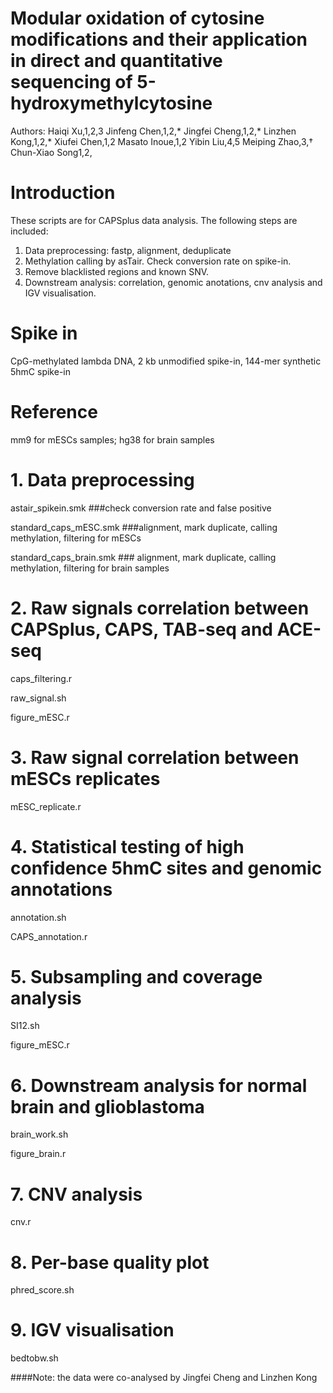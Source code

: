 # Modular oxidation of cytosine modifications and their application in direct and quantitative sequencing of 5-hydroxymethylcytosine
Authors: Haiqi Xu,1,2,3 Jinfeng Chen,1,2,* Jingfei Cheng,1,2,* Linzhen Kong,1,2,* Xiufei Chen,1,2 Masato Inoue,1,2 Yibin Liu,4,5 Meiping Zhao,3,† Chun-Xiao Song1,2,

# Introduction
These scripts are for CAPSplus data analysis. The following steps are included:
1. Data preprocessing: fastp, alignment, deduplicate
2. Methylation calling by asTair. Check conversion rate on spike-in.
3. Remove blacklisted regions and known SNV. 
4. Downstream analysis: correlation, genomic anotations, cnv analysis and IGV visualisation.

# Spike in
CpG-methylated lambda DNA, 2 kb unmodified spike-in, 144-mer synthetic 5hmC spike-in

# Reference
mm9 for mESCs samples; hg38 for brain samples

# 1. Data preprocessing
 astair_spikein.smk   ###check conversion rate and false positive
 
 standard_caps_mESC.smk   ###alignment, mark duplicate, calling methylation, filtering for mESCs
 
 standard_caps_brain.smk   ### alignment, mark duplicate, calling methylation, filtering for brain samples

# 2. Raw signals correlation between CAPSplus, CAPS, TAB-seq and ACE-seq
caps_filtering.r

raw_signal.sh

figure_mESC.r

# 3. Raw signal correlation between mESCs replicates
mESC_replicate.r

# 4. Statistical testing of high confidence 5hmC sites and genomic annotations
 annotation.sh
 
 CAPS_annotation.r
 
 # 5. Subsampling and coverage analysis
  SI12.sh
  
  figure_mESC.r
  
 # 6. Downstream analysis for normal brain and glioblastoma 
 brain_work.sh
 
 figure_brain.r
 
 # 7. CNV analysis
 cnv.r
 
 # 8. Per-base quality plot
 phred_score.sh
 
 # 9. IGV visualisation
 bedtobw.sh
 
 
 ####Note: the data were co-analysed by Jingfei Cheng and Linzhen Kong
  
  
  
  
  
  
